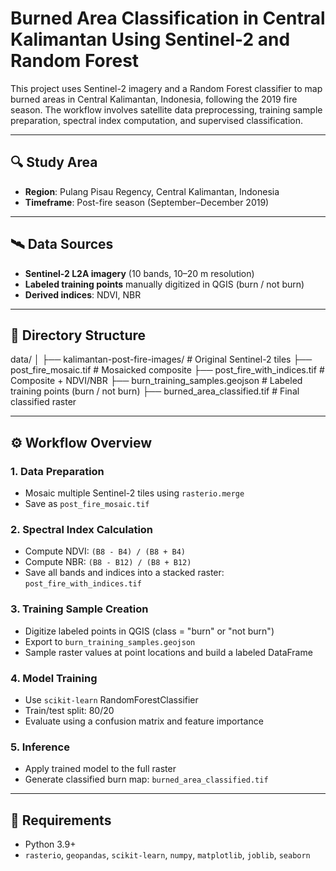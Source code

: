 # Burned Area Classification in Central Kalimantan Using Sentinel-2 and Random Forest

This project uses Sentinel-2 imagery and a Random Forest classifier to map burned areas in Central Kalimantan, Indonesia, following the 2019 fire season. The workflow involves satellite data preprocessing, training sample preparation, spectral index computation, and supervised classification.

---

## 🔍 Study Area

- **Region**: Pulang Pisau Regency, Central Kalimantan, Indonesia
- **Timeframe**: Post-fire season (September–December 2019)

---

## 🛰️ Data Sources

- **Sentinel-2 L2A imagery** (10 bands, 10–20 m resolution)
- **Labeled training points** manually digitized in QGIS (burn / not burn)
- **Derived indices**: NDVI, NBR

---

## 📁 Directory Structure
data/
│
├── kalimantan-post-fire-images/ # Original Sentinel-2 tiles
├── post_fire_mosaic.tif # Mosaicked composite
├── post_fire_with_indices.tif # Composite + NDVI/NBR
├── burn_training_samples.geojson # Labeled training points (burn / not burn)
├── burned_area_classified.tif # Final classified raster


---

## ⚙️ Workflow Overview

### 1. **Data Preparation**
- Mosaic multiple Sentinel-2 tiles using `rasterio.merge`
- Save as `post_fire_mosaic.tif`

### 2. **Spectral Index Calculation**
- Compute NDVI: `(B8 - B4) / (B8 + B4)`
- Compute NBR: `(B8 - B12) / (B8 + B12)`
- Save all bands and indices into a stacked raster: `post_fire_with_indices.tif`

### 3. **Training Sample Creation**
- Digitize labeled points in QGIS (class = "burn" or "not burn")
- Export to `burn_training_samples.geojson`
- Sample raster values at point locations and build a labeled DataFrame

### 4. **Model Training**
- Use `scikit-learn` RandomForestClassifier
- Train/test split: 80/20
- Evaluate using a confusion matrix and feature importance

### 5. **Inference**
- Apply trained model to the full raster
- Generate classified burn map: `burned_area_classified.tif`

---

## 🧠 Requirements

- Python 3.9+
- `rasterio`, `geopandas`, `scikit-learn`, `numpy`, `matplotlib`, `joblib`, `seaborn`


